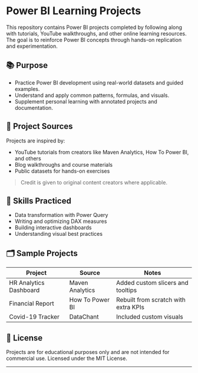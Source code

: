 # Power BI Learning Projects

This repository contains Power BI projects completed by following along with tutorials, YouTube walkthroughs, and other online learning resources. The goal is to reinforce Power BI concepts through hands-on replication and experimentation.

## 📚 Purpose

- Practice Power BI development using real-world datasets and guided examples.
- Understand and apply common patterns, formulas, and visuals.
- Supplement personal learning with annotated projects and documentation.

## 📁 Project Sources

Projects are inspired by:
- YouTube tutorials from creators like Maven Analytics, How To Power BI, and others
- Blog walkthroughs and course materials
- Public datasets for hands-on exercises

> Credit is given to original content creators where applicable.

## 🧠 Skills Practiced

- Data transformation with Power Query
- Writing and optimizing DAX measures
- Building interactive dashboards
- Understanding visual best practices

## 🗂 Sample Projects

| Project | Source | Notes |
|--------|--------|-------|
| HR Analytics Dashboard | Maven Analytics | Added custom slicers and tooltips |
| Financial Report | How To Power BI | Rebuilt from scratch with extra KPIs |
| Covid-19 Tracker | DataChant | Included custom visuals |

## 📄 License

Projects are for educational purposes only and are not intended for commercial use.
Licensed under the MIT License.

---
